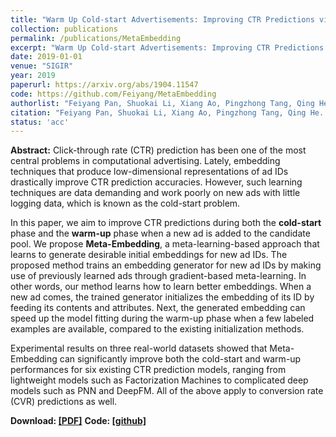 ```yaml
---
title: "Warm Up Cold-start Advertisements: Improving CTR Predictions via Learning to Learn ID Embeddings"
collection: publications
permalink: /publications/MetaEmbedding
excerpt: "Warm Up Cold-start Advertisements: Improving CTR Predictions via Learning to Learn ID Embeddings"
date: 2019-01-01
venue: "SIGIR"
year: 2019
paperurl: https://arxiv.org/abs/1904.11547
code: https://github.com/Feiyang/MetaEmbedding
authorlist: "Feiyang Pan, Shuokai Li, Xiang Ao, Pingzhong Tang, Qing He"
citation: "Feiyang Pan, Shuokai Li, Xiang Ao, Pingzhong Tang, Qing He. Warm Up Cold-start Advertisements: Improving CTR Predictions via Learning to Learn ID Embeddings. In SIGIR 2019."
status: 'acc'
---
```

**Abstract:**
Click-through rate (CTR) prediction has been one of the most central problems in computational advertising. Lately, embedding techniques that produce low-dimensional representations of ad IDs drastically improve CTR prediction accuracies. However, such learning techniques are data demanding and work poorly on new ads with little logging data, which is known as the cold-start problem.

In this paper, we aim to improve CTR predictions during both the **cold-start** phase and the **warm-up** phase when a new ad is added to the candidate pool. We propose **Meta-Embedding**, a meta-learning-based approach that learns to generate desirable initial embeddings for new ad IDs. The proposed method trains an embedding generator for new ad IDs by making use of previously learned ads through gradient-based meta-learning. In other words, our method learns how to learn better embeddings. When a new ad comes, the trained generator initializes the embedding of its ID by feeding its contents and attributes. Next, the generated embedding can speed up the model fitting during the warm-up phase when a few labeled examples are available, compared to the existing initialization methods.

Experimental results on three real-world datasets showed that Meta-Embedding can significantly improve both the cold-start and warm-up performances for six existing CTR prediction models, ranging from lightweight models such as Factorization Machines to complicated deep models such as PNN and DeepFM. All of the above apply to conversion rate (CVR) predictions as well.

**Download: [[PDF]](https://arxiv.org/abs/1904.11547)**
**Code: [[github]](https://github.com/Feiyang/MetaEmbedding)**
